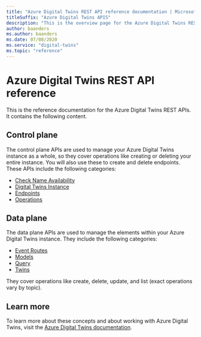 ```yaml
---                             
title: "Azure Digital Twins REST API reference documentation | Microsoft Docs" 
titleSuffix: "Azure Digital Twins APIS"            
description: "This is the overview page for the Azure Digital Twins REST API reference documentation."      
author: baanders              
ms.author: baanders               
ms.date: 07/08/2020                    
ms.service: "digital-twins"                          
ms.topic: "reference"        
---                            
```


# Azure Digital Twins REST API reference

This is the reference documentation for the Azure Digital Twins REST APIs. It contains the following content.

## Control plane

The control plane APIs are used to manage your Azure Digital Twins instance as a whole, so they cover operations like creating or deleting your entire instance. You will also use these to create and delete endpoints. These APIs include the following categories:

* [Check Name Availability](docs-ref-autogen/digital-twins/controlplane/CheckNameAvailability.yml)
* [Digital Twins Instance](docs-ref-autogen/digital-twins/controlplane/DigitalTwinsInstance.yml)
* [Endpoints](docs-ref-autogen/digital-twins/controlplane/Endpoints.yml)
* [Operations](docs-ref-autogen/digital-twins/controlplane/Operations.yml)

## Data plane

The data plane APIs are used to manage the elements within your Azure Digital Twins instance. They include the following categories:

* [Event Routes](docs-ref-autogen/digital-twins/dataplane/EventRoutes.yml)
* [Models](docs-ref-autogen/digital-twins/dataplane/Models.yml)
* [Query](docs-ref-autogen/digital-twins/dataplane/Query.yml)
* [Twins](docs-ref-autogen/digital-twins/dataplane/Twins.yml)

They cover operations like create, delete, update, and list (exact operations vary by topic).

## Learn more

To learn more about these concepts and about working with Azure Digital Twins, visit the [Azure Digital Twins documentation](https://docs.microsoft.com/azure/digital-twins/).
